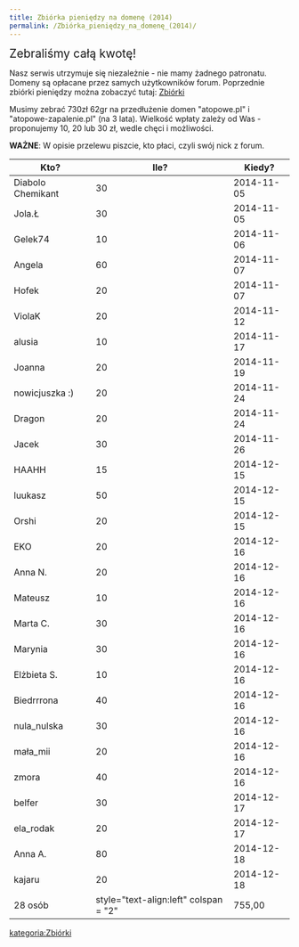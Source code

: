```yaml
---
title: Zbiórka pieniędzy na domenę (2014)
permalink: /Zbiórka_pieniędzy_na_domenę_(2014)/
---
```


<span style="font-size: 150%">Zebraliśmy całą kwotę!</span>

Nasz serwis utrzymuje się niezależnie - nie mamy żadnego patronatu. Domeny są opłacane przez samych użytkowników forum. Poprzednie zbiórki pieniędzy można zobaczyć tutaj: [Zbiórki](/:kategoria:Zbiórki "wikilink")

Musimy zebrać 730zł 62gr na przedłużenie domen "atopowe.pl" i "atopowe-zapalenie.pl" (na 3 lata). Wielkość wpłaty zależy od Was - proponujemy 10, 20 lub 30 zł, wedle chęci i możliwości.

**WAŻNE**: W opisie przelewu piszcie, kto płaci, czyli swój nick z forum.

| Kto?              | Ile?                                           | Kiedy?     |
|-------------------|------------------------------------------------|------------|
| Diabolo Chemikant | 30                                             | 2014-11-05 |
| Jola.Ł            | 30                                             | 2014-11-05 |
| Gelek74           | 10                                             | 2014-11-06 |
| Angela            | 60                                             | 2014-11-07 |
| Hofek             | 20                                             | 2014-11-07 |
| ViolaK            | 20                                             | 2014-11-12 |
| alusia            | 10                                             | 2014-11-17 |
| Joanna            | 20                                             | 2014-11-19 |
| nowicjuszka :)    | 20                                             | 2014-11-24 |
| Dragon            | 20                                             | 2014-11-24 |
| Jacek             | 30                                             | 2014-11-26 |
| HAAHH             | 15                                             | 2014-12-15 |
| luukasz           | 50                                             | 2014-12-15 |
| Orshi             | 20                                             | 2014-12-15 |
| EKO               | 20                                             | 2014-12-16 |
| Anna N.           | 20                                             | 2014-12-16 |
| Mateusz           | 10                                             | 2014-12-16 |
| Marta C.          | 30                                             | 2014-12-16 |
| Marynia           | 30                                             | 2014-12-16 |
| Elżbieta S.       | 10                                             | 2014-12-16 |
| Biedrrrona        | 40                                             | 2014-12-16 |
| nula_nulska      | 30                                             | 2014-12-16 |
| mała_mii         | 20                                             | 2014-12-16 |
| zmora             | 40                                             | 2014-12-16 |
| belfer            | 30                                             | 2014-12-17 |
| ela_rodak        | 20                                             | 2014-12-17 |
| Anna A.           | 80                                             | 2014-12-18 |
| kajaru            | 20                                             | 2014-12-18 |
| 28 osób           | style="text-align:left" colspan = "2" | 755,00 |

[kategoria:Zbiórki](/kategoria:Zbiórki "wikilink")